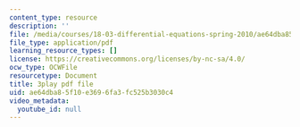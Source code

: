 ```yaml
---
content_type: resource
description: ''
file: /media/courses/18-03-differential-equations-spring-2010/ae64dba85f10e3696fa3fc525b3030c4_peYvLk_HZdw.pdf
file_type: application/pdf
learning_resource_types: []
license: https://creativecommons.org/licenses/by-nc-sa/4.0/
ocw_type: OCWFile
resourcetype: Document
title: 3play pdf file
uid: ae64dba8-5f10-e369-6fa3-fc525b3030c4
video_metadata:
  youtube_id: null
---
```


